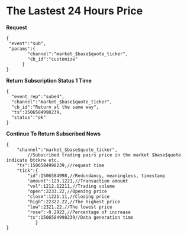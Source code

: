 # The Lastest 24 Hours Price

**Request**

 

```
{
 "event":"sub",
 "params":{
 	    "channel":"market_$base$quote_ticker",
 	    "cb_id":"customize"
 	  }
}
```

 

**Return Subscription Status 1 Time**

 

```
{
  "event_rep":"subed",
  "channel":"market_$base$quote_ticker",
  "cb_id":"Return at the same way",
  "ts":1506584998239,
  "status":"ok"
}
```

 

**Continue To Return Subscribed News**

 

```
{
	"channel":"market_$base$quote_ticker",
		//Subscribed trading pairs price in the market $base$quote indicate btckrw etc.
	"ts":1506584998239,//request time
	"tick":{
		"id":1506584998,//Redundancy, meaningless, timestamp
		"amount":123.1221,//Transaction amount
		"vol":1212.12211,//Trading volume
		"open":2233.22,//Opening price
		"close":1221.11,//Closing price
		"high":22322.22,//The highest price 
		"low":2321.22,//The lowest price
		"rose":-0.2922,//Percentage of increase
		"ts":1506584998239//Data generation time
	       }
}

```

 